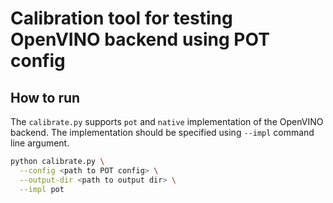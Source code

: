 # Calibration tool for testing OpenVINO backend using POT config

## How to run

The `calibrate.py` supports `pot` and `native` implementation of the OpenVINO backend. The implementation should be specified using `--impl` command line argument.

```bash
python calibrate.py \
  --config <path to POT config> \
  --output-dir <path to output dir> \
  --impl pot
```
